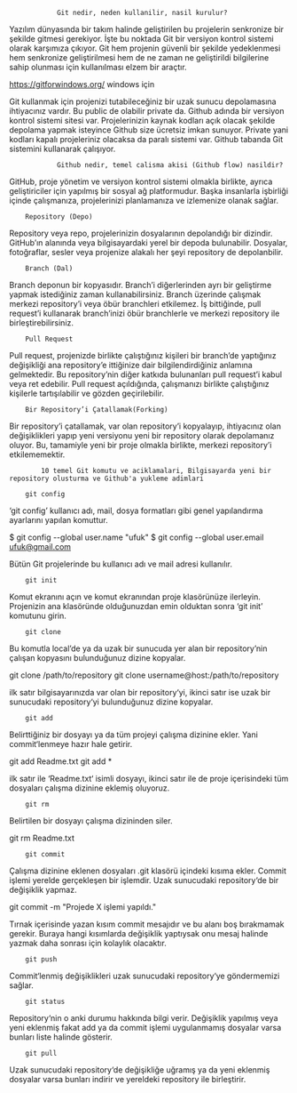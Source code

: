                 Git nedir, neden kullanilir, nasil kurulur?

Yazılım dünyasında bir takım halinde geliştirilen bu projelerin senkronize bir şekilde gitmesi gerekiyor. İşte bu noktada Git bir versiyon kontrol sistemi olarak karşımıza çıkıyor. Git hem projenin güvenli bir şekilde yedeklenmesi hem senkronize geliştirilmesi hem de ne zaman ne geliştirildi bilgilerine sahip olunması için kullanılması elzem bir araçtır.

https://gitforwindows.org/ windows için

Git kullanmak için projenizi tutabileceğiniz bir uzak sunucu depolamasına ihtiyacınız vardır. Bu public de olabilir private da. Github adında bir versiyon kontrol sistemi sitesi var. Projelerinizin kaynak kodları açık olacak şekilde depolama yapmak isteyince Github size ücretsiz imkan sunuyor. Private yani kodları kapalı projeleriniz olacaksa da paralı sistemi var. Github tabanda Git sistemini kullanarak çalışıyor. 

                Github nedir, temel calisma akisi (Github flow) nasildir?

GitHub, proje yönetim ve versiyon kontrol sistemi olmakla birlikte, ayrıca geliştiriciler için yapılmış bir sosyal ağ platformudur. Başka insanlarla işbirliği içinde çalışmanıza, projelerinizi planlamanıza ve izlemenize olanak sağlar.

        Repository (Depo)
Repository veya repo, projelerinizin dosyalarının depolandığı bir dizindir. GitHub’ın alanında veya bilgisayardaki yerel bir depoda bulunabilir. Dosyalar, fotoğraflar, sesler veya projenize alakalı her şeyi repository de depolanbilir.

        Branch (Dal)
Branch deponun bir kopyasıdır. Branch’i diğerlerinden ayrı bir geliştirme yapmak istediğiniz zaman kullanabilirsiniz. Branch üzerinde çalışmak merkezi repository’i veya öbür branchleri etkilemez. İş bittiğinde, pull request’i kullanarak branch’inizi öbür branchlerle ve merkezi repository ile birleştirebilirsiniz.

        Pull Request
Pull request, projenizde birlikte çalıştığınız kişileri bir branch’de yaptığınız değişikliği ana repository’e ittiğinize dair bilgilendirdiğiniz anlamına gelmektedir. Bu repository’nin diğer katkıda bulunanları pull request’i kabul veya ret edebilir. Pull request açıldığında, çalışmanızı birlikte çalıştığınız kişilerle tartışılabilir ve gözden geçirilebilir.

        Bir Repository’i Çatallamak(Forking)
Bir repository’i çatallamak, var olan repository’i kopyalayıp, ihtiyacınız olan değişiklikleri yapıp yeni versiyonu yeni bir repository olarak depolamanız oluyor.
Bu, tamamiyle yeni bir proje olmakla birlikte, merkezi repository’i etkilememektir.

            10 temel Git komutu ve aciklamalari, Bilgisayarda yeni bir repository olusturma ve Github'a yukleme adimlari
            
        git config
        
‘git config’ kullanıcı adı, mail, dosya formatları gibi genel yapılandırma ayarlarını yapılan komuttur.

$ git config --global user.name "ufuk"
$ git config --global user.email ufuk@gmail.com

Bütün Git projelerinde bu kullanıcı adı ve mail adresi kullanılır.
            
        git init

Komut ekranını açın ve komut ekranından proje klasörünüze ilerleyin. Projenizin ana klasöründe olduğunuzdan emin olduktan sonra ‘git init’ komutunu girin.

        git clone
        
Bu komutla local’de ya da uzak bir sunucuda yer alan bir repository’nin çalışan kopyasını bulunduğunuz dizine kopyalar.

git clone /path/to/repository 
git clone username@host:/path/to/repository

ilk satır bilgisayarınızda var olan bir repository‘yi, ikinci satır ise uzak bir sunucudaki repository‘yi bulunduğunuz dizine kopyalar.

        git add
        
Belirttiğiniz bir dosyayı ya da tüm projeyi çalışma dizinine ekler. Yani commit‘lenmeye hazır hale getirir.

git add Readme.txt
git add *

ilk satır ile ‘Readme.txt‘ isimli dosyayı, ikinci satır ile de proje içerisindeki tüm dosyaları çalışma dizinine eklemiş oluyoruz.

        git rm
        
Belirtilen bir dosyayı çalışma dizininden siler.
	
git rm Readme.txt

        git commit
        
Çalışma dizinine eklenen dosyaları .git klasörü içindeki kısıma ekler. Commit işlemi yerelde gerçekleşen bir işlemdir. Uzak sunucudaki repository‘de bir değişiklik yapmaz.

git commit -m "Projede X işlemi yapıldı."

Tırnak içerisinde yazan kısım commit mesajıdır ve bu alanı boş bırakmamak gerekir. Buraya hangi kısımlarda değişiklik yaptıysak onu mesaj halinde yazmak daha sonrası için kolaylık olacaktır.

        git push
        
Commit‘lenmiş değişiklikleri uzak sunucudaki repository‘ye göndermemizi sağlar.

        git status
        
Repository‘nin o anki durumu hakkında bilgi verir. Değişiklik yapılmış veya yeni eklenmiş fakat add ya da commit işlemi uygulanmamış dosyalar varsa bunları liste halinde gösterir.
        
        git pull
        
Uzak sunucudaki repository‘de değişikliğe uğramış ya da yeni eklenmiş dosyalar varsa bunları indirir ve yereldeki repository ile birleştirir.
